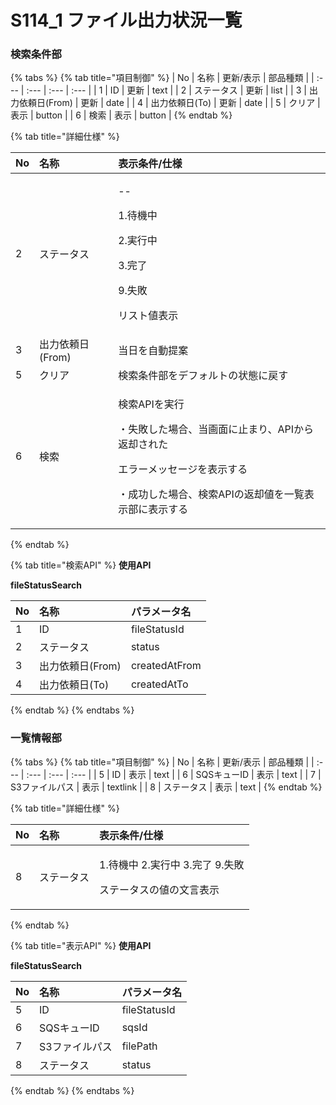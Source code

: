 # S114\_1 ファイル出力状況一覧

### 検索条件部

{% tabs %}
{% tab title="項目制御" %}
| No | 名称 | 更新/表示 | 部品種類 |
| :--- | :--- | :--- | :--- |
| 1 | ID | 更新 | text |
| 2 | ステータス | 更新 | list |
| 3 | 出力依頼日\(From\) | 更新 | date |
| 4 | 出力依頼日\(To\) | 更新 | date |
| 5 | クリア | 表示 | button |
| 6 | 検索 | 表示 | button |
{% endtab %}

{% tab title="詳細仕様" %}
<table>
  <thead>
    <tr>
      <th style="text-align:left">No</th>
      <th style="text-align:left">名称</th>
      <th style="text-align:left">表示条件/仕様</th>
    </tr>
  </thead>
  <tbody>
    <tr>
      <td style="text-align:left">2</td>
      <td style="text-align:left">ステータス</td>
      <td style="text-align:left">
        <p>--</p>
        <p>1.待機中</p>
        <p>2.実行中</p>
        <p>3.完了</p>
        <p>9.失敗</p>
        <p>リスト値表示</p>
      </td>
    </tr>
    <tr>
      <td style="text-align:left">3</td>
      <td style="text-align:left">出力依頼日(From)</td>
      <td style="text-align:left">当日を自動提案</td>
    </tr>
    <tr>
      <td style="text-align:left">5</td>
      <td style="text-align:left">クリア</td>
      <td style="text-align:left">検索条件部をデフォルトの状態に戻す</td>
    </tr>
    <tr>
      <td style="text-align:left">6</td>
      <td style="text-align:left">検索</td>
      <td style="text-align:left">
        <p>検索APIを実行</p>
        <p>・失敗した場合、当画面に止まり、APIから返却された</p>
        <p>エラーメッセージを表示する</p>
        <p>・成功した場合、検索APIの返却値を一覧表示部に表示する</p>
      </td>
    </tr>
  </tbody>
</table>
{% endtab %}

{% tab title="検索API" %}
**使用API**

**fileStatusSearch**

| No | 名称 | パラメータ名 |
| :--- | :--- | :--- |
| 1 | ID | fileStatusId |
| 2 | ステータス | status |
| 3 | 出力依頼日\(From\) | createdAtFrom |
| 4 | 出力依頼日\(To\) | createdAtTo |
{% endtab %}
{% endtabs %}

### 一覧情報部

{% tabs %}
{% tab title="項目制御" %}
| No | 名称 | 更新/表示 | 部品種類 |
| :--- | :--- | :--- | :--- |
| 5 | ID | 表示 | text |
| 6 | SQSキューID | 表示 | text |
| 7 | S3ファイルパス | 表示 | textlink |
| 8 | ステータス | 表示 | text |
{% endtab %}

{% tab title="詳細仕様" %}
<table>
  <thead>
    <tr>
      <th style="text-align:left">No</th>
      <th style="text-align:left">名称</th>
      <th style="text-align:left">表示条件/仕様</th>
    </tr>
  </thead>
  <tbody>
    <tr>
      <td style="text-align:left">8</td>
      <td style="text-align:left">ステータス</td>
      <td style="text-align:left">
        <p>1.待機中 2.実行中 3.完了 9.失敗</p>
        <p>ステータスの値の文言表示</p>
      </td>
    </tr>
  </tbody>
</table>
{% endtab %}

{% tab title="表示API" %}
**使用API**

**fileStatusSearch**

| No | 名称 | パラメータ名 |
| :--- | :--- | :--- |
| 5 | ID | fileStatusId |
| 6 | SQSキューID | sqsId |
| 7 | S3ファイルパス | filePath |
| 8 | ステータス | status |
{% endtab %}
{% endtabs %}

